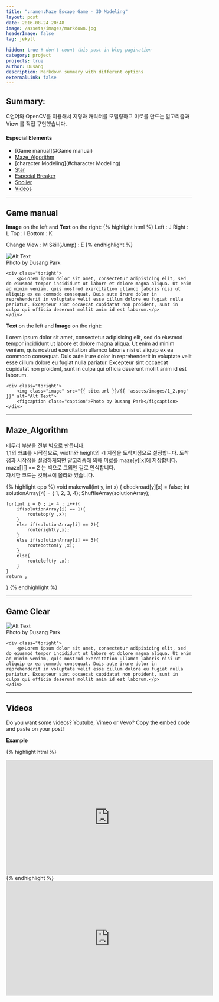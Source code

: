 ```yaml
---
title: ":ramen:Maze Escape Game - 3D Modeling"
layout: post
date: 2016-08-24 20:48
image: /assets/images/markdown.jpg
headerImage: false
tag: jekyll

hidden: true # don't count this post in blog pagination
category: project
projects: true
author: Dusang
description: Markdown summary with different options
externalLink: false
---
```


## Summary:

C언어와 OpenCV를 이용해서 지형과 캐릭터를 모델링하고 미로를 만드는 알고리즘과 View 를 직접 구현했습니다.

#### Especial Elements
- [Game manual](#Game manual)
- [Maze_Algorithm](#Maze_Algorithm)
- [character Modeling](#character Modeling)
- [Star](#star)
- [Especial Breaker](#especial-breaker)
- [Spoiler](#spoiler)
- [Videos](#Videos)


---
## Game manual
**Image** on the left and **Text** on the right:
{% highlight html %}
Left : J
Right : L
Top : I
Bottom : K

Change View : M
Skill(Jump) : E
{% endhighlight %}

<div class="side-by-side">
    <div class="toleft">
        <img class="image" src="{{ site.url }}/{{ 'assets/images/1_1.png' }}" alt="Alt Text">
        <figcaption class="caption">Photo by Dusang Park</figcaption>
    </div>

    <div class="toright">
        <p>Lorem ipsum dolor sit amet, consectetur adipisicing elit, sed do eiusmod tempor incididunt ut labore et dolore magna aliqua. Ut enim ad minim veniam, quis nostrud exercitation ullamco laboris nisi ut aliquip ex ea commodo consequat. Duis aute irure dolor in reprehenderit in voluptate velit esse cillum dolore eu fugiat nulla pariatur. Excepteur sint occaecat cupidatat non proident, sunt in culpa qui officia deserunt mollit anim id est laborum.</p>
    </div>
</div>

**Text** on the left and **Image** on the right:

<div class="side-by-side">
    <div class="toleft">
        <p>Lorem ipsum dolor sit amet, consectetur adipisicing elit, sed do eiusmod tempor incididunt ut labore et dolore magna aliqua. Ut enim ad minim veniam, quis nostrud exercitation ullamco laboris nisi ut aliquip ex ea commodo consequat. Duis aute irure dolor in reprehenderit in voluptate velit esse cillum dolore eu fugiat nulla pariatur. Excepteur sint occaecat cupidatat non proident, sunt in culpa qui officia deserunt mollit anim id est laborum.</p>
    </div>

    <div class="toright">
        <img class="image" src="{{ site.url }}/{{ 'assets/images/1_2.png' }}" alt="Alt Text">
        <figcaption class="caption">Photo by Dusang Park</figcaption>
    </div>
</div>


---
## Maze_Algorithm

테두리 부분을 전부 벽으로 만듭니다.  
<span class="evidence">1,1의 좌표를 시작점으로, width와 height의 -1 지점을 도착지점으로 설정합니다.  </span>
도착점과 시작점을 설정하게되면 알고리즘에 의해 미로를 maze[y][x]에 저장합니다.  
maze[][] == 2 는 벽으로 그외엔 길로 인식합니다.  
자세한 코드는 깃허브에 올라와 있습니다.

{% highlight cpp %}
void makewall(int y, int x) {
    checkroad[y][x] = false;
    int solutionArray[4] = { 1, 2, 3, 4};
    ShuffleArray(solutionArray);

    for(int i = 0 ; i< 4 ; i++){
        if(solutionArray[i] == 1){
            routetop(y ,x);
        }
        else if(solutionArray[i] == 2){
            routeright(y,x);
        }
        else if(solutionArray[i] == 3){
            routebottom(y ,x);
        }
        else{
            routeleft(y ,x);
        }
    }
    return ;
}
{% endhighlight %}

---

## Game Clear

<div class="side-by-side">
    <div class="toleft">
        <img class="image" src="{{ site.url }}/{{ 'assets/images/1_3.png' }}" alt="Alt Text">
        <figcaption class="caption">Photo by Dusang Park</figcaption>
    </div>

    <div class="toright">
        <p>Lorem ipsum dolor sit amet, consectetur adipisicing elit, sed do eiusmod tempor incididunt ut labore et dolore magna aliqua. Ut enim ad minim veniam, quis nostrud exercitation ullamco laboris nisi ut aliquip ex ea commodo consequat. Duis aute irure dolor in reprehenderit in voluptate velit esse cillum dolore eu fugiat nulla pariatur. Excepteur sint occaecat cupidatat non proident, sunt in culpa qui officia deserunt mollit anim id est laborum.</p>
    </div>
</div>

---


## Videos

Do you want some videos? Youtube, Vimeo or Vevo? Copy the embed code and paste on your post!

**Example**

{% highlight html %}
<iframe width="560" height="310" src="https://www.youtube.com/embed/r7XhWUDj-Ts" frameborder="0" allowfullscreen></iframe>
{% endhighlight %}

<iframe width="560" height="310" src="https://www.youtube.com/embed/qDNZa_tf7Ic" frameborder="0" allowfullscreen></iframe>
